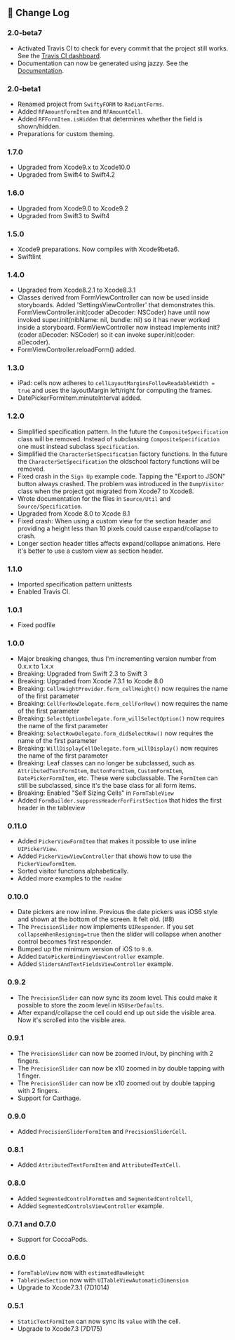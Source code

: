 ## 📄 Change Log

### 2.0-beta7

 * Activated Travis CI to check for every commit that the project still works.
   See the [Travis CI dashboard](https://travis-ci.org/radiantkit/radiantforms-ios).
 * Documentation can now be generated using jazzy.
   See the [Documentation](https://radiantkit.github.io/radiantforms-ios/).

### 2.0-beta1

 * Renamed project from `SwiftyFORM` to `RadiantForms`.
 * Added `RFAmountFormItem` and `RFAmountCell`.
 * Added `RFFormItem.isHidden` that determines whether the field is shown/hidden.
 * Preparations for custom theming.
 
### 1.7.0

 * Upgraded from Xcode9.x to Xcode10.0
 * Upgraded from Swift4 to Swift4.2

### 1.6.0

 * Upgraded from Xcode9.0 to Xcode9.2
 * Upgraded from Swift3 to Swift4

### 1.5.0

 * Xcode9 preparations. Now compiles with Xcode9beta6.
 * Swiftlint

### 1.4.0

 * Upgraded from Xcode8.2.1 to Xcode8.3.1
 * Classes derived from FormViewController can now be used inside storyboards. Added 'SettingsViewController' that demonstrates this.
   FormViewController.init(coder aDecoder: NSCoder) have until now invoked super.init(nibName: nil, bundle: nil) so it has never worked inside a storyboard.
   FormViewController now instead implements init?(coder aDecoder: NSCoder) so it can invoke super.init(coder: aDecoder).
 * FormViewController.reloadForm() added.

### 1.3.0

 * iPad: cells now adheres to `cellLayoutMarginsFollowReadableWidth = true` and uses the layoutMargin left/right for computing the frames.
 * DatePickerFormItem.minuteInterval added.

### 1.2.0

 * Simplified specification pattern. In the future the `CompositeSpecification` class will be removed. Instead of subclassing `CompositeSpecification` one must instead subclass `Specification`.
 * Simplified the `CharacterSetSpecification` factory functions. In the future the `CharacterSetSpecification` the oldschool factory functions will be removed.
 * Fixed crash in the `Sign Up` example code. Tapping the "Export to JSON" button always crashed. The problem was introduced in the `DumpVisitor` class when the project got migrated from Xcode7 to Xcode8.
 * Wrote documentation for the files in `Source/Util` and `Source/Specification`. 
 * Upgraded from Xcode 8.0 to Xcode 8.1
 * Fixed crash: When using a custom view for the section header and providing a height less than 10 pixels could cause expand/collapse to crash.  
 * Longer section header titles affects expand/collapse animations. Here it's better to use a custom view as section header.

### 1.1.0

 * Imported specification pattern unittests
 * Enabled Travis CI.

### 1.0.1

 * Fixed podfile

### 1.0.0

 * Major breaking changes, thus I'm incrementing version number from 0.x.x to 1.x.x
 * Breaking: Upgraded from Swift 2.3 to Swift 3
 * Breaking: Upgraded from Xcode 7.3.1 to Xcode 8.0
 * Breaking: `CellHeightProvider.form_cellHeight()` now requires the name of the first parameter
 * Breaking: `CellForRowDelegate.form_cellForRow()` now requires the name of the first parameter
 * Breaking: `SelectOptionDelegate.form_willSelectOption()` now requires the name of the first parameter
 * Breaking: `SelectRowDelegate.form_didSelectRow()` now requires the name of the first parameter
 * Breaking: `WillDisplayCellDelegate.form_willDisplay()` now requires the name of the first parameter
 * Breaking: Leaf classes can no longer be subclassed, such as `AttributedTextFormItem`, `ButtonFormItem`, `CustomFormItem`, `DatePickerFormItem`, etc. These were subclassable. The `FormItem` can still be subclassed, since it's the base class for all form items.
 * Breaking: Enabled "Self Sizing Cells" in `FormTableView`
 * Added `FormBuilder.suppressHeaderForFirstSection` that hides the first header in the tableview

### 0.11.0

 * Added `PickerViewFormItem` that makes it possible to use inline `UIPickerView`.
 * Added `PickerViewViewController` that shows how to use the `PickerViewFormItem`.
 * Sorted visitor functions alphabetically.
 * Added more examples to the `readme`

### 0.10.0

 * Date pickers are now inline. Previous the date pickers was iOS6 style and shown at the bottom of the screen. It felt old. (#8)
 * The `PrecisionSlider` now implements `UIResponder`. If you set `collapseWhenResigning=true` then the slider will collapse when another control becomes first responder. 
 * Bumped up the minimum version of iOS to `9.0`.
 * Added `DatePickerBindingViewController` example.
 * Added `SlidersAndTextFieldsViewController` example.

### 0.9.2

 * The `PrecisionSlider` can now sync its zoom level. This could make it possible to store the zoom level in `NSUserDefaults`.
 * After expand/collapse the cell could end up out side the visible area. Now it's scrolled into the visible area.
 
### 0.9.1

 * The `PrecisionSlider` can now be zoomed in/out, by pinching with 2 fingers.
 * The `PrecisionSlider` can now be x10 zoomed in by double tapping with 1 finger.
 * The `PrecisionSlider` can now be x10 zoomed out by double tapping with 2 fingers.
 * Support for Carthage.

### 0.9.0

 * Added `PrecisionSliderFormItem` and `PrecisionSliderCell`.
 
### 0.8.1

 * Added `AttributedTextFormItem` and `AttributedTextCell`.
 
### 0.8.0

 * Added `SegmentedControlFormItem` and `SegmentedControlCell`, 
 * Added `SegmentedControlsViewController` example.
 
### 0.7.1 and 0.7.0

 * Support for CocoaPods.

### 0.6.0

 * `FormTableView` now with `estimatedRowHeight`
 * `TableViewSection` now with `UITableViewAutomaticDimension`
 * Upgrade to Xcode7.3.1 (7D1014)
 
### 0.5.1

 * `StaticTextFormItem` can now sync its `value` with the cell.
 * Upgrade to Xcode7.3 (7D175)
